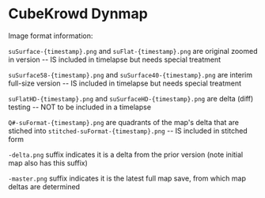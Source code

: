 # CubeKrowd Dynmap

Image format information:

`suSurface-{timestamp}.png` and `suFlat-{timestamp}.png` are original zoomed in version -- IS included in timelapse but needs special treatment

`suSurface58-{timestamp}.png` and `suSurface40-{timestamp}.png` are interim full-size version  -- IS included in timelapse but needs special treatment

`suFlatHD-{timestamp}.png` and `suSurfaceHD-{timestamp}.png` are delta (diff) testing -- NOT to be included in a timelapse

`Q#-suFormat-{timestamp}.png` are quadrants of the map's delta that are stiched into `stitched-suFormat-{timestamp}.png` -- IS included in stitched form

`-delta.png` suffix indicates it is a delta from the prior version (note initial map also has this suffix)

`-master.png` suffix indicates it is the latest full map save, from which map deltas are determined
